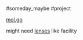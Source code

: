 #someday_maybe #project

[mol.go](https://gist.github.com/rprtr258/eff31e84859e3e5ecb5e0876370d7a53)

might need [lenses](/note/go%20lenses%20library) like facility